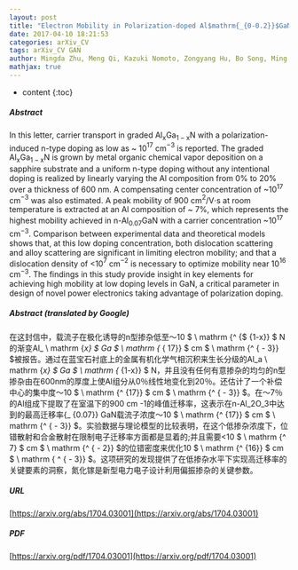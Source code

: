 ```yaml
---
layout: post
title: "Electron Mobility in Polarization-doped Al$mathrm{_{0-0.2}}$GaN with a Low Concentration Near 10$mathrm{^{17}}$ cm$mathrm{^{-3}}$"
date: 2017-04-10 18:21:53
categories: arXiv_CV
tags: arXiv_CV GAN
author: Mingda Zhu, Meng Qi, Kazuki Nomoto, Zongyang Hu, Bo Song, Ming Pan, Xiang Gao, Debdeep Jena, Huili Grace Xing
mathjax: true
---
```


* content
{:toc}

##### Abstract
In this letter, carrier transport in graded Al$\mathrm{_x}$Ga$\mathrm{_{1-x}}$N with a polarization-induced n-type doping as low as ~ 10$\mathrm{^{17}}$ cm$\mathrm{^{-3}}$ is reported. The graded Al$\mathrm{_x}$Ga$\mathrm{_{1-x}}$N is grown by metal organic chemical vapor deposition on a sapphire substrate and a uniform n-type doping without any intentional doping is realized by linearly varying the Al composition from 0% to 20% over a thickness of 600 nm. A compensating center concentration of ~10$\mathrm{^{17}}$ cm$\mathrm{^{-3}}$ was also estimated. A peak mobility of 900 cm$\mathrm{^2}$/V$\mathrm \cdot$s at room temperature is extracted at an Al composition of ~ 7%, which represents the highest mobility achieved in n-Al$\mathrm{_{0.07}}$GaN with a carrier concentration ~10$\mathrm{^{17}}$ cm$\mathrm{^{-3}}$. Comparison between experimental data and theoretical models shows that, at this low doping concentration, both dislocation scattering and alloy scattering are significant in limiting electron mobility; and that a dislocation density of <10$\mathrm{^7}$ cm$\mathrm{^{-2}}$ is necessary to optimize mobility near 10$\mathrm{^{16}}$ cm$\mathrm{^{-3}}$. The findings in this study provide insight in key elements for achieving high mobility at low doping levels in GaN, a critical parameter in design of novel power electronics taking advantage of polarization doping.

##### Abstract (translated by Google)
在这封信中，载流子在极化诱导的n型掺杂低至〜10 $ \ mathrm {^ {$ {1-x}} $ N的渐变Al_ \ mathrm {_x} $ Ga $ \ mathrm {_ { 17}} $ cm $ \ mathrm {^ { -  3}} $被报告。通过在蓝宝石衬底上的金属有机化学气相沉积来生长分级的Al_a \ mathrm {_x} $ Ga $ \ mathrm {_ {1-x}} $ N，并且没有任何有意掺杂的均匀的n型掺杂由在600nm的厚度上使Al组分从0％线性地变化到20％。还估计了一个补偿中心的集中度〜10 $ \ mathrm {^ {17}} $ cm $ \ mathrm {^ { -  3}} $。在〜7％的Al组成下提取了在室温下的900 cm -1的峰值迁移率，这表示在n-Al_2O_3中达到的最高迁移率{_ {0.07}} GaN载流子浓度〜10 $ \ mathrm {^ {17}} $ cm $ \ mathrm {^ { -  3}} $。实验数据与理论模型的比较表明，在这个低掺杂浓度下，位错散射和合金散射在限制电子迁移率方面都是显着的;并且需要<10 $ \ mathrm {^ 7} $ cm $ \ mathrm {^ { -  2}} $的位错密度来优化10 $ \ mathrm {^ {16}} $ cm $ \ mathrm { ^ { -  3}} $。这项研究的发现提供了在低掺杂水平下实现高迁移率的关键要素的洞察，氮化镓是新型电力电子设计利用偏振掺杂的关键参数。

##### URL
[https://arxiv.org/abs/1704.03001](https://arxiv.org/abs/1704.03001)

##### PDF
[https://arxiv.org/pdf/1704.03001](https://arxiv.org/pdf/1704.03001)

